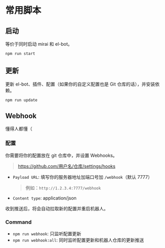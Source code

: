# 常用脚本

## 启动

等价于同时启动 mirai 和 el-bot。

```sh
npm run start
```

## 更新

更新 el-bot、插件、配置（如果你的自定义配置也是 Git 仓库的话），并安装依赖。

```sh
npm run update
```

## Webhook

懂得人都懂（

### 配置

你需要将你的配置放在 git 仓库中，并设置 Webhooks。

> https://github.com/用户名/仓库/settings/hooks

- `Payload URL`: 填写你的服务器地址加端口号加 `/webhook`（默认 7777）
  > 例如：`http://1.2.3.4:7777/webhook`
- `Content type`: application/json

收到推送后，将会自动拉取新的配置并重启机器人。

### Command

- `npm run webhook`: 只监听配置更新
- `npm run webhook:all`: 同时监听配置更新和机器人仓库的更新推送
